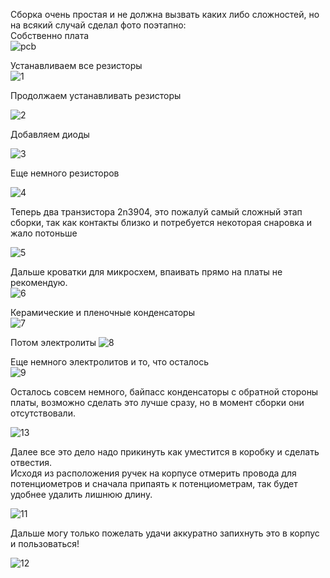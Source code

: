 Сборка очень простая и не должна вызвать каких либо сложностей, но на всякий случай сделал фото поэтапно:<br>
Собственно плата<br>
![pcb](../Image/pcb.jpg)

Устанавливаем все резисторы<br>
![1](../Image/1.jpg)


Продолжаем устанавливать резисторы<br>

![2](../Image/2.jpg)


Добавляем диоды<br>

![3](../Image/3.jpg)

Еще немного резисторов<br>

![4](../Image/4.jpg)

Теперь два транзистора 2n3904, это пожалуй самый сложный этап сборки, так как контакты близко и потребуется некоторая снаровка и жало потоньше<br>

![5](../Image/5.jpg)

Дальше кроватки для микросхем, впаивать прямо на платы не рекомендую.<br>
![6](../Image/6.jpg)

Керамические и пленочные конденсаторы<br>
![7](../Image/7.jpg)

Потом электролиты
![8](../Image/8.jpg)<br>

Еще немного электролитов и то, что осталось<br>
![9](../Image/9.jpg)

Осталось совсем немного, байпасс конденсаторы с обратной стороны платы, возможно сделать это лучше сразу, но в момент сборки они отсутствовали.<br>

![13](../Image/13.jpg)

Далее все это дело надо прикинуть как уместится в коробку и сделать отвестия.<br>
Исходя из расположения ручек на корпусе отмерить провода для потенциометров и сначала припаять к потенциометрам, так будет удобнее удалить лишнюю длину.<br>

![11](../Image/11.jpg)

Дальше могу только пожелать удачи аккуратно запихнуть это в корпус и пользоваться!<br>

![12](../Image/12.jpg)
